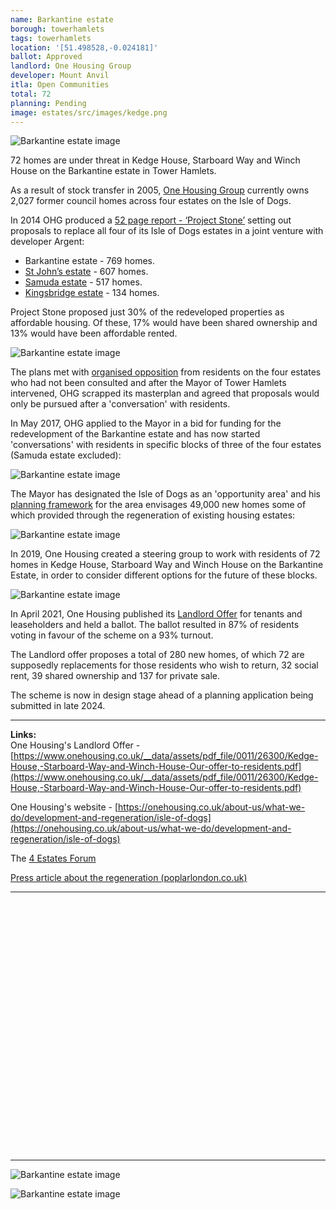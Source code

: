 ```yaml
---
name: Barkantine estate
borough: towerhamlets
tags: towerhamlets
location: '[51.498528,-0.024181]'
ballot: Approved 
landlord: One Housing Group
developer: Mount Anvil
itla: Open Communities
total: 72
planning: Pending
image: estates/src/images/kedge.png
---
```

![Barkantine estate image](src/images/kedge.png)

72 homes are under threat in Kedge House, Starboard Way and Winch House on the Barkantine estate in Tower Hamlets. 

As a result of stock transfer in 2005, [One Housing Group](https://onehousing.co.uk) currently owns 2,027 former council homes across four estates on the Isle of Dogs. 

In 2014 OHG produced a [52 page report - ‘Project Stone’](/images/ProjectStone.pdf) setting out proposals to replace all four of its Isle of Dogs estates in a joint venture with developer Argent:  

 * Barkantine estate - 769 homes.
 * [St John’s estate](/estates/towerhamlets/stjohns/) - 607 homes.
 * [Samuda estate](/estates/towerhamlets/samuda/) - 517 homes.
 * [Kingsbridge estate](/estates/towerhamlets/kingsbridge/) - 134 homes.

Project Stone proposed just 30% of the redeveloped properties as affordable housing. Of these, 17% would have been shared ownership and 13% would have been affordable rented. 

![Barkantine estate image](src/images/pstone.png)

The plans met with [organised opposition](http://www.4estatesforum.org.uk) from residents on the four estates who had not been consulted and after the Mayor of Tower Hamlets intervened, OHG scrapped its masterplan and agreed that proposals would only be pursued after a 'conversation' with residents.

In May 2017, OHG applied to the Mayor in a bid for funding for the redevelopment of the Barkantine estate and has now started 'conversations' with residents in specific blocks of three of the four estates (Samuda estate excluded): 

![Barkantine estate image](src/images/ohgconversations.png)

The Mayor has designated the Isle of Dogs as an 'opportunity area' and his [planning framework](https://airdrive-secure.s3-eu-west-1.amazonaws.com/london/dataset/isle-of-dogs-and-south-poplar-opportunity-area-planning-framework/2019-10-18T14%3A33%3A23/Appendix%20A%20Isle%20of%20Dogs%20and%20South%20Poplar%20OAPF.pdf?X-Amz-Algorithm=AWS4-HMAC-SHA256&X-Amz-Credential=AKIAJJDIMAIVZJDICKHA%2F20200603%2Feu-west-1%2Fs3%2Faws4_request&X-Amz-Date=20200603T161828Z&X-Amz-Expires=300&X-Amz-Signature=e9f1e1b74bfcd4ea3f185de6fa62ea24ad89c7701eee317bad9d78024ba5474f&X-Amz-SignedHeaders=host) for the area envisages 49,000 new homes some of which provided through the regeneration of existing housing estates:

![Barkantine estate image](src/images/isleofdogsoapf.png)

In 2019, One Housing created a steering group to work with residents of 72 homes in Kedge House, Starboard Way and Winch House on the Barkantine Estate, in order to consider different options for the future of these blocks.

![Barkantine estate image](src/images/bktine.png)

In April 2021, One Housing published its [Landlord Offer](https://www.onehousing.co.uk/__data/assets/pdf_file/0011/26300/Kedge-House,-Starboard-Way-and-Winch-House-Our-offer-to-residents.pdf) for tenants and leaseholders and held a ballot. The ballot resulted in 87% of residents voting in favour of the scheme on a 93% turnout. 

The Landlord offer proposes a total of 280 new homes, of which 72 are supposedly replacements for those residents who wish to return, 32 social rent, 39 shared ownership and 137 for private sale.

The scheme is now in design stage ahead of a planning application being submitted in late 2024.

---

__Links:__  
One Housing's Landlord Offer - [https://www.onehousing.co.uk/__data/assets/pdf_file/0011/26300/Kedge-House,-Starboard-Way-and-Winch-House-Our-offer-to-residents.pdf](https://www.onehousing.co.uk/__data/assets/pdf_file/0011/26300/Kedge-House,-Starboard-Way-and-Winch-House-Our-offer-to-residents.pdf)

One Housing's website - [https://onehousing.co.uk/about-us/what-we-do/development-and-regeneration/isle-of-dogs](https://onehousing.co.uk/about-us/what-we-do/development-and-regeneration/isle-of-dogs)

The [4 Estates Forum](http://4estatesforum.org.uk)

[Press article about the regeneration (poplarlondon.co.uk)](https://poplarlondon.co.uk/isle-of-dogs-residents-fight-to-remain-in-canary-wharf-housing-revolution/)

---

<!------------THE CODE BELOW RENDERS THE MAP - DO NOT EDIT! ---------------------------->

<div id="map" style="width: 100%; height: 400px;"></div>

<script>
  var map = L.map('map').setView({{ location }}, 13);
  L.tileLayer('https://tile.openstreetmap.org/{z}/{x}/{y}.png', {
  maxZoom: 19,
attribution: '&copy; <a href="http://www.openstreetmap.org/copyright">OpenStreetMap</a>'
}).addTo(map);
var circle = L.circle({{ location }}, {
    color: 'red',
    fillColor: '#f03',
    fillOpacity: 0.5,
    radius: 500
}).addTo(map);
</script>

---

![Barkantine estate image](src/images/barkantine3.png)

![Barkantine estate image](src/images/barkantine2.png)



